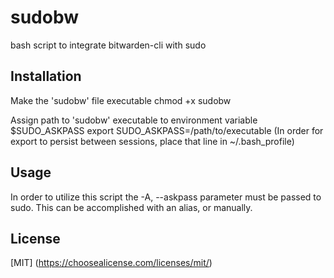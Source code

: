 # sudobw
bash script to integrate bitwarden-cli with sudo

## Installation
Make the 'sudobw' file executable
  chmod +x sudobw

Assign path to 'sudobw' executable to environment variable $SUDO_ASKPASS
  export SUDO_ASKPASS=/path/to/executable
(In order for export to persist between sessions, place that line in ~/.bash_profile)

## Usage
In order to utilize this script the -A, --askpass parameter must be passed to sudo. This can be accomplished with an alias, or manually.

## License
[MIT]
(https://choosealicense.com/licenses/mit/)
